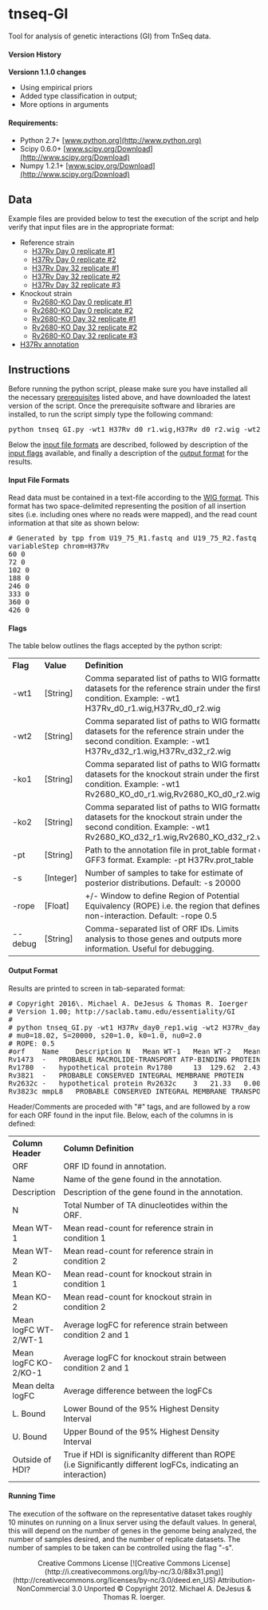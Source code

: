 # tnseq-GI

Tool for analysis of genetic interactions (GI) from TnSeq data.


#### <a name="version">Version History</a>

**Versionn 1.1.0 changes**
 - Using empirical priors
 - Added type classification in output;
 - More options in arguments


#### <a name="requirements">Requirements:</a>

*   Python 2.7+ [www.python.org](http://www.python.org)
*   Scipy 0.6.0+ [www.scipy.org/Download](http://www.scipy.org/Download)
*   Numpy 1.2.1+ [www.scipy.org/Download](http://www.scipy.org/Download)


## <a name="source">Data</a>

Example files are provided below to test the execution of the script and help verify that input files are in the appropriate format:

*   Reference strain
    *   [H37Rv Day 0 replicate #1](H37Rv_day0_rep1.wig)
    *   [H37Rv Day 0 replicate #2](H37Rv_day0_rep2.wig)
    *   [H37Rv Day 32 replicate #1](H37Rv_day0_rep2.wig)
    *   [H37Rv Day 32 replicate #2](H37Rv_day0_rep2.wig)
    *   [H37Rv Day 32 replicate #3](H37Rv_day0_rep2.wig)
*   Knockout strain
    *   [Rv2680-KO Day 0 replicate #1](Rv2680_day0_rep1.wig)
    *   [Rv2680-KO Day 0 replicate #2](Rv2680_day0_rep2.wig)
    *   [Rv2680-KO Day 32 replicate #1](Rv2680_day32_rep1.wig)
    *   [Rv2680-KO Day 32 replicate #2](Rv2680_day32_rep2.wig)
    *   [Rv2680-KO Day 32 replicate #3](Rv2680_day32_rep3.wig)
*   [H37Rv annotation](H37Rv.prot_table)

## <a name="instructions">Instructions</a>

Before running the python script, please make sure you have installed all the necessary [prerequisites](#requirements) listed above, and have downloaded the latest version of the script. Once the prerequisite software and libraries are installed, to run the script simply type the following command:

<pre>python tnseq_GI.py -wt1 H37Rv_d0_r1.wig,H37Rv_d0_r2.wig -wt2 H37Rv_d32_r1.wig,H37Rv_d32_r2.wig -ko1 Rv260_KO_d0_r1.wig,Rv260_KO_d0_r2.wig -ko2 Rv2680_KO_d32_r1.wig,Rv2680_KO_d32_r2.wig -pt H37Rv.prot_table
</pre>

Below the [input file formats](#format) are described, followed by description of the [input flags](#flags) available, and finally a description of the [output format](#output) for the results.

#### <a name="format">Input File Formats</a>

Read data must be contained in a text-file according to the [WIG format](https://genome.ucsc.edu/goldenpath/help/wiggle.html). This format has two space-delimited representing the position of all insertion sites (i.e. including ones where no reads were mapped), and the read count information at that site as shown below:  

<pre># Generated by tpp from U19_75_R1.fastq and U19_75_R2.fastq
variableStep chrom=H37Rv
60 0
72 0
102 0
188 0
246 0
333 0
360 0
426 0
</pre>

#### <a name="flags">Flags</a>

The table below outlines the flags accepted by the python script:  

<table>

<tbody>

<tr>

<th width="5%" align="left">Flag</th>

<th width="10%" align="left">Value</th>

<th width="85%" align="left">Definition</th>

</tr>

<tr>

<td>-wt1</td>

<td>[String]</td>

<td>Comma separated list of paths to WIG formatted datasets for the reference strain under the first condition. Example: -wt1 H37Rv_d0_r1.wig,H37Rv_d0_r2.wig</td>

</tr>

<tr>

<td>-wt2</td>

<td>[String]</td>

<td>Comma separated list of paths to WIG formatted datasets for the reference strain under the second condition. Example: -wt1 H37Rv_d32_r1.wig,H37Rv_d32_r2.wig</td>

</tr>

<tr>

<td>-ko1</td>

<td>[String]</td>

<td>Comma separated list of paths to WIG formatted datasets for the knockout strain under the first condition. Example: -wt1 Rv2680_KO_d0_r1.wig,Rv2680_KO_d0_r2.wig</td>

</tr>

<tr>

<td>-ko2</td>

<td>[String]</td>

<td>Comma separated list of paths to WIG formatted datasets for the knockout strain under the second condition. Example: -wt1 Rv2680_KO_d32_r1.wig,Rv2680_KO_d32_r2.wig</td>

</tr>

<tr>

<td>-pt</td>

<td>[String]</td>

<td>Path to the annotation file in prot_table format or GFF3 format. Example: -pt H37Rv.prot_table</td>

</tr>

<tr>

<td>-s</td>

<td>[Integer]</td>

<td>Number of samples to take for estimate of posterior distributions. Default: -s 20000</td>

</tr>

<tr>

<td>-rope</td>

<td>[Float]</td>

<td>+/- Window to define Region of Potential Equivalency (ROPE) i.e. the region that defines non-interaction. Default: -rope 0.5</td>

</tr>

<tr>

<td>--debug</td>

<td>[String]</td>

<td>Comma-separated list of ORF IDs. Limits analysis to those genes and outputs more information. Useful for debugging.</td>

</tr>

</tbody>

</table>

#### <a name="output">Output Format</a>

Results are printed to screen in tab-separated format:  

<pre># Copyright 2016\. Michael A. DeJesus & Thomas R. Ioerger
# Version 1.00; http://saclab.tamu.edu/essentiality/GI
#
# python tnseq_GI.py -wt1 H37Rv_day0_rep1.wig -wt2 H37Rv_day32_rep1.wig -ko1 Rv2680_day0_rep1.wig -ko2 Rv2680_day32_rep1.wig -pt H37Rv.prot_table
# mu0=18.02, S=20000, s20=1.0, k0=1.0, nu0=2.0
# ROPE: 0.5
#orf    Name    Description N   Mean WT-1   Mean WT-2   Mean KO-1   Mean KO-2   Mean logFC WT-2/WT-1    Mean log FC KO-2/KO-1   Mean delta logFC    L. Bound    U. Bound    Outside of HDI?
Rv1473  -   PROBABLE MACROLIDE-TRANSPORT ATP-BINDING PROTEIN ABC TRANSPORTER    25  4.40    0.08    1.56    11.41   -3.95   2.43    6.38    1.67    16.04   True
Rv1780  -   hypothetical protein Rv1780     13  129.62  2.43    9.65    27.63   -5.22   0.79    6.00    1.85    10.46   True
Rv3821  -   PROBABLE CONSERVED INTEGRAL MEMBRANE PROTEIN    18  43.56   7.89    21.25   377.20  -2.28   3.69    5.97    1.66    19.45   True
Rv2632c -   hypothetical protein Rv2632c    3   21.33   0.00    7.41    44.97   -3.64   1.77    5.42    1.04    17.46   True
Rv3823c mmpL8   PROBABLE CONSERVED INTEGRAL MEMBRANE TRANSPORT PROTEIN MMPL8    78  11.63   2.53    4.70    51.32   -2.38   2.97    5.35    1.59    9.40    True
</pre>

Header/Comments are proceded with "#" tags, and are followed by a row for each ORF found in the input file. Below, each of the columns in is defined:  

<table>

<tbody>

<tr>

<th width="20%" align="left">Column Header</th>

<th width="80%" align="left">Column Definition</th>

<th></th>

</tr>

<tr>

<td>ORF</td>

<td>ORF ID found in annotation.</td>

</tr>

<tr>

<td>Name</td>

<td>Name of the gene found in the annotation.</td>

</tr>

<tr>

<td>Description</td>

<td>Description of the gene found in the annotation.</td>

</tr>

<tr>

<td>N</td>

<td>Total Number of TA dinucleotides within the ORF.</td>

</tr>

<tr>

<td>Mean WT-1</td>

<td>Mean read-count for reference strain in condition 1</td>

</tr>

<tr>

<td>Mean WT-2</td>

<td>Mean read-count for reference strain in condition 2</td>

</tr>

<tr>

<td>Mean KO-1</td>

<td>Mean read-count for knockout strain in condition 1</td>

</tr>

<tr>

<td>Mean KO-2</td>

<td>Mean read-count for knockout strain in condition 2</td>

</tr>

<tr>

<td>Mean logFC WT-2/WT-1</td>

<td>Average logFC for reference strain between condition 2 and 1</td>

</tr>

<tr>

<td>Mean logFC KO-2/KO-1</td>

<td>Average logFC for knockout strain between condition 2 and 1</td>

</tr>

<tr>

<td>Mean delta logFC</td>

<td>Average difference between the logFCs</td>

</tr>

<tr>

<td>L. Bound</td>

<td>Lower Bound of the 95% Highest Density Interval</td>

</tr>

<tr>

<td>U. Bound</td>

<td>Upper Bound of the 95% Highest Density Interval</td>

</tr>

<tr>

<td>Outside of HDI?</td>

<td>True if HDI is significanlty different than ROPE (i.e Significantly different logFCs, indicating an interaction)</td>

</tr>

</tbody>

</table>

#### <a name="exec">Running Time</a>

The execution of the software on the representative dataset takes roughly 10 minutes on running on a linux server using the default values. In general, this will depend on the number of genes in the genome being analyzed, the number of samples desired, and the number of replicate datasets. The number of samples to be taken can be controlled using the flag "-s".

<center>  
Creative Commons License  
[![Creative Commons License](http://i.creativecommons.org/l/by-nc/3.0/88x31.png)](http://creativecommons.org/licenses/by-nc/3.0/deed.en_US)  
Attribution-NonCommercial 3.0 Unported  
© Copyright 2012. Michael A. DeJesus & Thomas R. Ioerger.</center>
